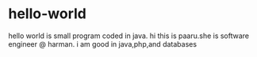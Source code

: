 # hello-world
hello world is small program coded in java.
hi this is paaru.she is software engineer @ harman.
i am good in java,php,and databases
